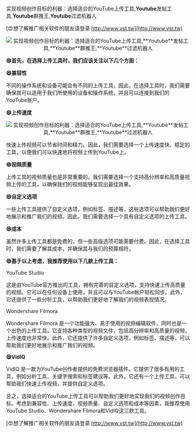 实现视频创作目标的利器：选择适合的YouTube上传工具,**Youtube**发帖工具,**Youtube**群推王,**Youtube**过滤机器人

[😍想了解推广相关软件的朋友请登录 http://www.vst.tw](http://www.vst.tw)

 <center><img src="https://vst.tw/MP4/tuiguang/png/4.png" alt="实现视频创作目标的利器：选择适合的YouTube上传工具,**Youtube**发帖工具,**Youtube**群推王,**Youtube**过滤机器人"></center>

**😄首先，在选择上传工具时，我们应该关注以下几个方面：**

**😄兼容性**

不同的操作系统和设备可能会有不同的上传工具。因此，在选择工具时，我们需要确保其可以适用于我们所使用的设备和操作系统，并且可以连接到我们的YouTube账户。

**😄上传速度**

 <center><img src="https://vst.tw/MP4/tuiguang/png/1.png" alt="实现视频创作目标的利器：选择适合的YouTube上传工具,**Youtube**发帖工具,**Youtube**群推王,**Youtube**过滤机器人"></center>

快速上传视频可以节省时间和精力。因此，我们需要选择一个上传速度快、稳定的工具，以便我们可以快速地将视频上传到YouTube上。

**😄视频质量**

上传工具的视频质量也是非常重要的。我们需要选择一个支持高分辨率和高质量视频上传的工具，以确保我们的视频能够呈现出最佳效果。

**😄自定义选项**

一些上传工具提供了自定义选项，例如标签、描述等，这些选项可以帮助我们更好地展示和推广我们的视频。因此，我们需要选择一个具有自定义选项的上传工具。

**😄成本**

虽然许多上传工具都是免费的，但一些高级选项可能需要付费。因此，在选择工具时，我们需要了解其成本，并确保其与我们的预算相符。

**😄基于以上考虑，我推荐使用以下几款上传工具：**

YouTube Studio

这是由YouTube官方推出的工具，拥有完善的自定义选项，支持快速上传高质量的视频。它可以在任何设备上使用，并且可以与YouTube帐户轻松同步。此外，它还提供了一些分析工具，以帮助我们更好地了解我们的视频表现情况。

Wondershare Filmora

Wondershare Filmora 是一个功能强大、易于使用的视频编辑软件，同时也是一个出色的上传工具。它支持各种类型的视频文件，包括高分辨率和高质量的视频，上传速度也非常快。此外，它还提供了许多自定义选项，例如标签、描述等，可以帮助我们更好地展示和推广我们的视频。

**😄VidIQ**

VidIQ 是一款为YouTube创作者提供的免费浏览器插件。它提供了很多有用的工具，例如分析工具、关键字搜索和标签建议等。此外，它还有一个上传工具，可以帮助我们快速上传视频，并提供自定义选项。

总之，选择适合的YouTube上传工具可以帮助我们更好地实现我们的视频创作目标。考虑到兼容性、上传速度、视频质量、自定义选项和成本等因素，我推荐使用YouTube Studio、Wondershare Filmora和VidIQ这三款工具。

[😍想了解推广相关软件的朋友请登录 http://www.vst.tw](http://www.vst.tw)



